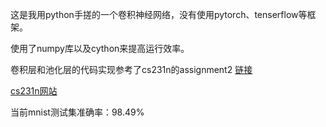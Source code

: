 这是我用python手搓的一个卷积神经网络，没有使用pytorch、tenserflow等框架。

使用了numpy库以及cython来提高运行效率。

卷积层和池化层的代码实现参考了cs231n的assignment2 [链接](https://cs231n.github.io/assignments2023/assignment2/)

[cs231n网站](https://cs231n.github.io/)

当前mnist测试集准确率：98.49%

